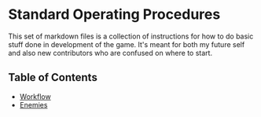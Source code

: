 # Standard Operating Procedures

This set of markdown files is a collection of instructions for how to do basic
stuff done in development of the game. It's meant for both my future self and
also new contributors who are confused on where to start.

## Table of Contents

- [Workflow](workflow.md)
- [Enemies](enemies.md)
